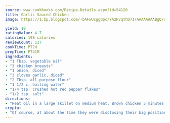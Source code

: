 ```yaml
---
source: www.cookbooks.com/Recipe-Details.aspx?id=54120
title: Garlic Sauced Chicken
image: https://1.bp.blogspot.com/-bAFwUcggQpc/YA2HvqthD7I/AAAAAAAABgQ/dGGityjUeSk5WIgvhJroHVt7XYoXF2qygCLcBGAsYHQ/s320/10.png

yield: 10
ratingValue: 4.7
calories: 198 calories
reviewCount: 137
cookTime: PT2H
prepTime: PT41M
ingredients:
- "1 Tbsp. vegetable oil"
- "3 chicken breasts"
- "1 onion, diced"
- "3 cloves garlic, diced"
- "2 Tbsp. all-purpose flour"
- "1 1/2 c. boiling water"
- "1/4 tsp. crushed hot red pepper flakes"
- "1/2 tsp. salt"
directions:
- "Heat oil in a large skillet on medium heat. Brown chicken 5 minutes per side, then remove chicken from skillet. Add onion and garlic to skillet and cook until brown. Gradually stir in water until sauce thickens. Return chicken to skillet; simmer, covered, stirring occasionally for 20 minutes or until chicken is tender. Add red pepper flakes and salt. Simmer for 5 minutes longer."
crypto:
- "Of course, at about the time they were disclosing their big position, Bitcoin started to crash."
---
```

